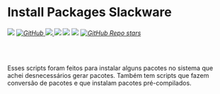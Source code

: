 # Install Packages Slackware
<h6>
    <img src="https://img.shields.io/badge/Platform-Linux%20--%20Slackware-blue?style=flat-square"/>
    <a href="/LICENSE">
        <img alt="GitHub" src="https://img.shields.io/github/license/mxnt10/ckdeps?color=blue&label=License&style=flat-square">
    </a>
    <a href="https://github.com/mxnt10/ckdeps/releases">
        <img src="https://img.shields.io/github/v/release/mxnt10/ckdeps?color=blue&label=Release%20Version&style=flat-square"/>
    </a>
    <img src="https://img.shields.io/github/last-commit/mxnt10/ckdeps?color=blue&label=Last%20Commit&style=flat-square"/>
    <img src="https://img.shields.io/github/release-date/mxnt10/ckdeps?color=blue&label=Release%20Date&style=flat-square"/>
    <img src="https://img.shields.io/github/repo-size/mxnt10/ckdeps?color=blue&label=Repo%20Size&style=flat-square"/>
    <a href="https://github.com/mxnt10/ckdeps/stargazers">
        <img alt="GitHub Repo stars" src="https://img.shields.io/github/stars/mxnt10/ckdeps?color=blue&label=GitHub%20Stars&style=flat-square">
    </a>
</h6><br/>

Esses scripts foram feitos para instalar alguns pacotes no sistema que achei desnecessários gerar pacotes.
Também tem scripts que fazem conversão de pacotes e que instalam pacotes pré-compilados.
